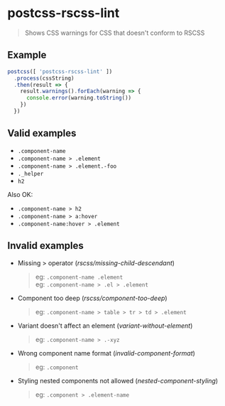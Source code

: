 # postcss-rscss-lint

> Shows CSS warnings for CSS that doesn't conform to RSCSS

## Example

```js
postcss([ 'postcss-rscss-lint' ])
  .process(cssString)
  .then(result => {
    result.warnings().forEach(warning => {
      console.error(warning.toString())
    })
  })
```

## Valid examples

- `.component-name`
- `.component-name > .element`
- `.component-name > .element.-foo`
- `._helper`
- `h2`

Also OK:

- `.component-name > h2`
- `.component-name > a:hover`
- `.component-name:hover > .element`

## Invalid examples

- Missing > operator (_rscss/missing-child-descendant_)

  > eg: `.component-name .element`<br>
  > eg: `.component-name > .el > .element`

- Component too deep (_rscss/component-too-deep_)

  > eg: `.component-name > table > tr > td > .element`<br>

- Variant doesn't affect an element (_variant-without-element_)

  > eg: `.component-name > .-xyz`

- Wrong component name format (_invalid-component-format_)

  > eg: `.component`

- Styling nested components not allowed (_nested-component-styling_)

  > eg: `.component > .element-name`
